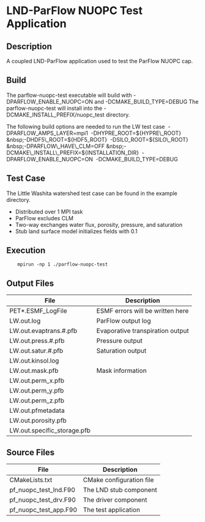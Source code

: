 # LND-ParFlow NUOPC Test Application

## Description
A coupled LND-ParFlow application used to test the ParFlow NUOPC cap.

## Build
The parflow-nuopc-test executable will build with
-DPARFLOW\_ENABLE\_NUOPC=ON and -DCMAKE\_BUILD\_TYPE=DEBUG
The parflow-nuopc-test will install into the
-DCMAKE\_INSTALL\_PREFIX/nuopc\_test directory.

The following build options are needed to run the LW test case
&nbsp;-DPARFLOW\_AMPS\_LAYER=mpi1
&nbsp;-DHYPRE\_ROOT=${HYPRE\_ROOT}
&nbsp;-DHDF5\_ROOT=${HDF5\_ROOT}
&nbsp;-DSILO\_ROOT=${SILO\_ROOT}
&nbsp;-DPARFLOW\_HAVE\_CLM=OFF
&nbsp;-DCMAKE\_INSTALL\_PREFIX=${INSTALLATION\_DIR}
&nbsp;-DPARFLOW\_ENABLE\_NUOPC=ON
&nbsp;-DCMAKE\_BUILD\_TYPE=DEBUG

## Test Case
The Little Washita watershed test case can be found in the example directory.
* Distributed over 1 MPI task
* ParFlow excludes CLM
* Two-way exchanges water flux, porosity, pressure, and saturation
* Stub land surface model initializes fields with 0.1

## Execution
```
    mpirun -np 1 ./parflow-nuopc-test
```

## Output Files
| File                         | Description                      |
| ---------------------------- | -------------------------------- |
| PET\*.ESMF\_LogFile          | ESMF errors will be written here |
| LW.out.log                   | ParFlow output log               |
| LW.out.evaptrans.#.pfb       | Evaporative transpiration output |
| LW.out.press.#.pfb           | Pressure output                  |
| LW.out.satur.#.pfb           | Saturation output                |
| LW.out.kinsol.log            |                                  |
| LW.out.mask.pfb              | Mask information                 |
| LW.out.perm\_x.pfb           |                                  |
| LW.out.perm\_y.pfb           |                                  |
| LW.out.perm\_z.pfb           |                                  |
| LW.out.pfmetadata            |                                  |
| LW.out.porosity.pfb          |                                  |
| LW.out.specific\_storage.pfb |                                  |

## Source Files
| File                     | Description                 |
| ------------------------ | --------------------------- |
| CMakeLists.txt           | CMake configuration file    |
| pf\_nuopc\_test\_lnd.F90 | The LND stub component      |
| pf\_nuopc\_test\_drv.F90 | The driver component        |
| pf\_nuopc\_test\_app.F90 | The test application        |

